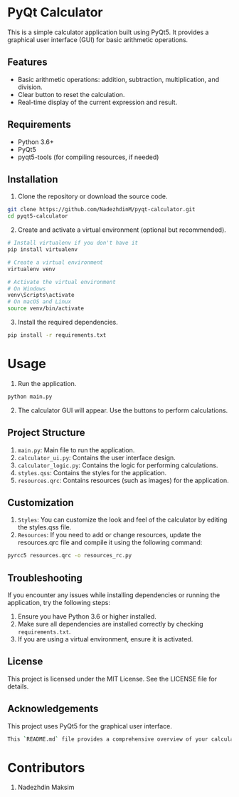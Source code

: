 # PyQt Calculator

This is a simple calculator application built using PyQt5. It provides a graphical user interface (GUI) for basic arithmetic operations.

## Features

- Basic arithmetic operations: addition, subtraction, multiplication, and division.
- Clear button to reset the calculation.
- Real-time display of the current expression and result.

## Requirements

- Python 3.6+
- PyQt5
- pyqt5-tools (for compiling resources, if needed)

## Installation

1. Clone the repository or download the source code.

```bash
git clone https://github.com/NadezhdinM/pyqt-calculator.git
cd pyqt5-calculator
```

2. Create and activate a virtual environment (optional but recommended).

```bash
# Install virtualenv if you don't have it
pip install virtualenv

# Create a virtual environment
virtualenv venv

# Activate the virtual environment
# On Windows
venv\Scripts\activate
# On macOS and Linux
source venv/bin/activate
```

3. Install the required dependencies.

```bash
pip install -r requirements.txt
```

# Usage

1. Run the application.
```bash
python main.py
```
2. The calculator GUI will appear. Use the buttons to perform calculations.

## Project Structure

1. `main.py`: Main file to run the application.
2. `calculator_ui.py`: Contains the user interface design.
3. `calculator_logic.py`: Contains the logic for performing calculations.
4. `styles.qss`: Contains the styles for the application.
5. `resources.qrc`: Contains resources (such as images) for the application.

## Customization

1. `Styles`: You can customize the look and feel of the calculator by editing the styles.qss file.
2. `Resources`: If you need to add or change resources, update the resources.qrc file and compile it using the following command:

```bash
pyrcc5 resources.qrc -o resources_rc.py
```

## Troubleshooting

If you encounter any issues while installing dependencies or running the application, try the following steps:

1. Ensure you have Python 3.6 or higher installed.
2. Make sure all dependencies are installed correctly by checking `requirements.txt`.
3. If you are using a virtual environment, ensure it is activated.

## License

This project is licensed under the MIT License. See the LICENSE file for details.

## Acknowledgements

This project uses PyQt5 for the graphical user interface.

```bash
This `README.md` file provides a comprehensive overview of your calculator application, including installation instructions, usage, project structure, customization options, and troubleshooting tips. Feel free to modify and expand it according to your project's specific details and requirements.
```
# Contributors

1. Nadezhdin Maksim
